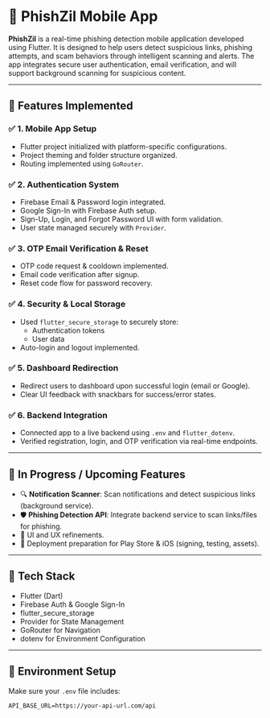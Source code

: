 # 📱 PhishZil Mobile App

**PhishZil** is a real-time phishing detection mobile application developed using Flutter. It is designed to help users detect suspicious links, phishing attempts, and scam behaviors through intelligent scanning and alerts. The app integrates secure user authentication, email verification, and will support background scanning for suspicious content.

---

## 🚀 Features Implemented

### ✅ 1. Mobile App Setup

- Flutter project initialized with platform-specific configurations.
- Project theming and folder structure organized.
- Routing implemented using `GoRouter`.

### ✅ 2. Authentication System

- Firebase Email & Password login integrated.
- Google Sign-In with Firebase Auth setup.
- Sign-Up, Login, and Forgot Password UI with form validation.
- User state managed securely with `Provider`.

### ✅ 3. OTP Email Verification & Reset

- OTP code request & cooldown implemented.
- Email code verification after signup.
- Reset code flow for password recovery.

### ✅ 4. Security & Local Storage

- Used `flutter_secure_storage` to securely store:
  - Authentication tokens
  - User data
- Auto-login and logout implemented.

### ✅ 5. Dashboard Redirection

- Redirect users to dashboard upon successful login (email or Google).
- Clear UI feedback with snackbars for success/error states.

### ✅ 6. Backend Integration

- Connected app to a live backend using `.env` and `flutter_dotenv`.
- Verified registration, login, and OTP verification via real-time endpoints.

---

## 🔄 In Progress / Upcoming Features

- 🔍 **Notification Scanner**: Scan notifications and detect suspicious links (background service).
- 🛡️ **Phishing Detection API**: Integrate backend service to scan links/files for phishing.
- 🎨 UI and UX refinements.
- 🚀 Deployment preparation for Play Store & iOS (signing, testing, assets).

---

## 📁 Tech Stack

- Flutter (Dart)
- Firebase Auth & Google Sign-In
- flutter_secure_storage
- Provider for State Management
- GoRouter for Navigation
- dotenv for Environment Configuration

---

## 🔐 Environment Setup

Make sure your `.env` file includes:

```env
API_BASE_URL=https://your-api-url.com/api
```
